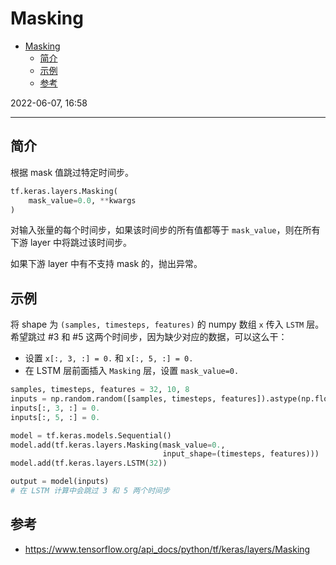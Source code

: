 # Masking

- [Masking](#masking)
  - [简介](#简介)
  - [示例](#示例)
  - [参考](#参考)

2022-06-07, 16:58
****

## 简介

根据 mask 值跳过特定时间步。

```py
tf.keras.layers.Masking(
    mask_value=0.0, **kwargs
)
```

对输入张量的每个时间步，如果该时间步的所有值都等于 `mask_value`，则在所有下游 layer 中将跳过该时间步。

如果下游 layer 中有不支持 mask 的，抛出异常。

## 示例

将 shape 为 `(samples, timesteps, features)` 的 numpy 数组 `x` 传入 `LSTM` 层。希望跳过 #3 和 #5 这两个时间步，因为缺少对应的数据，可以这么干：

- 设置 `x[:, 3, :] = 0.` 和 `x[:, 5, :] = 0.`
- 在 LSTM 层前面插入 `Masking` 层，设置 `mask_value=0.`

```py
samples, timesteps, features = 32, 10, 8
inputs = np.random.random([samples, timesteps, features]).astype(np.float32)
inputs[:, 3, :] = 0.
inputs[:, 5, :] = 0.

model = tf.keras.models.Sequential()
model.add(tf.keras.layers.Masking(mask_value=0.,
                                  input_shape=(timesteps, features)))
model.add(tf.keras.layers.LSTM(32))

output = model(inputs)
# 在 LSTM 计算中会跳过 3 和 5 两个时间步
```

## 参考

- https://www.tensorflow.org/api_docs/python/tf/keras/layers/Masking
